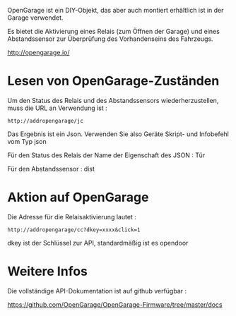 OpenGarage ist ein DIY-Objekt, das aber auch montiert erhältlich ist
in der Garage verwendet.

Es bietet die Aktivierung eines Relais (zum Öffnen der Garage) und eines
Abstandssensor zur Überprüfung des Vorhandenseins des Fahrzeugs.

<http://opengarage.io/>

Lesen von OpenGarage-Zuständen 
===============================

Um den Status des Relais und des Abstandssensors wiederherzustellen, muss die URL an
Verwendung ist :

    http://addropengarage/jc

Das Ergebnis ist ein Json. Verwenden Sie also Geräte
Skript- und Infobefehl vom Typ json

Für den Status des Relais der Name der Eigenschaft des JSON : Tür

Für den Abstandssensor : dist

Aktion auf OpenGarage 
========================

Die Adresse für die Relaisaktivierung lautet :

    http://addropengarage/cc?dkey=xxxx&click=1

dkey ist der Schlüssel zur API, standardmäßig ist es opendoor

Weitere Infos 
============

Die vollständige API-Dokumentation ist auf github verfügbar :

<https://github.com/OpenGarage/OpenGarage-Firmware/tree/master/docs>
